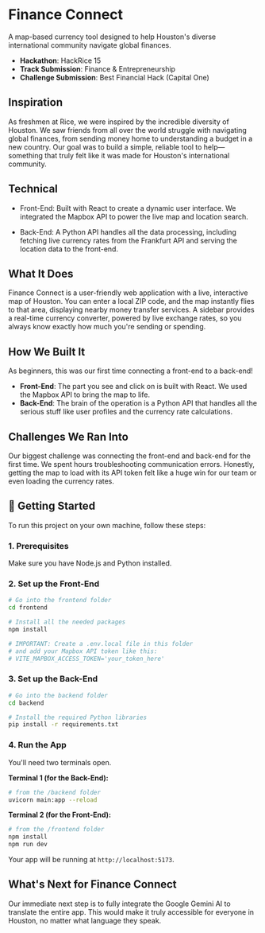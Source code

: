 # Finance Connect

A map-based currency tool designed to help Houston's diverse international community navigate global finances.

- **Hackathon**: HackRice 15
- **Track Submission**: Finance & Entrepreneurship
- **Challenge Submission**: Best Financial Hack (Capital One)


## Inspiration

As freshmen at Rice, we were inspired by the incredible diversity of Houston. We saw friends from all over the world struggle with navigating global finances, from sending money home to understanding a budget in a new country. Our goal was to build a simple, reliable tool to help—something that truly felt like it was made for Houston's international community.

## Technical

- Front-End: Built with React to create a dynamic user interface. We integrated the Mapbox API to power the live map and location search.

- Back-End: A Python API handles all the data processing, including fetching live currency rates from the Frankfurt API and serving the location data to the front-end.
  
## What It Does

Finance Connect is a user-friendly web application with a live, interactive map of Houston. You can enter a local ZIP code, and the map instantly flies to that area, displaying nearby money transfer services. A sidebar provides a real-time currency converter, powered by live exchange rates, so you always know exactly how much you're sending or spending.

## How We Built It

As beginners, this was our first time connecting a front-end to a back-end!

- **Front-End**: The part you see and click on is built with React. We used the Mapbox API to bring the map to life.
- **Back-End**: The brain of the operation is a Python API that handles all the serious stuff like user profiles and the currency rate calculations.

## Challenges We Ran Into

Our biggest challenge was connecting the front-end and back-end for the first time. We spent hours troubleshooting communication errors. Honestly, getting the map to load with its API token felt like a huge win for our team or even loading the currency rates.

## 🚀 Getting Started

To run this project on your own machine, follow these steps:

### 1. Prerequisites

Make sure you have Node.js and Python installed.

### 2. Set up the Front-End

```bash
# Go into the frontend folder
cd frontend

# Install all the needed packages
npm install

# IMPORTANT: Create a .env.local file in this folder
# and add your Mapbox API token like this:
# VITE_MAPBOX_ACCESS_TOKEN='your_token_here'
```

### 3. Set up the Back-End

```bash
# Go into the backend folder
cd backend

# Install the required Python libraries
pip install -r requirements.txt
```

### 4. Run the App

You'll need two terminals open.

**Terminal 1 (for the Back-End):**
```bash
# from the /backend folder
uvicorn main:app --reload
```

**Terminal 2 (for the Front-End):**
```bash
# from the /frontend folder
npm install
npm run dev
```

Your app will be running at `http://localhost:5173`.

## What's Next for Finance Connect

Our immediate next step is to fully integrate the Google Gemini AI to translate the entire app. This would make it truly accessible for everyone in Houston, no matter what language they speak.
